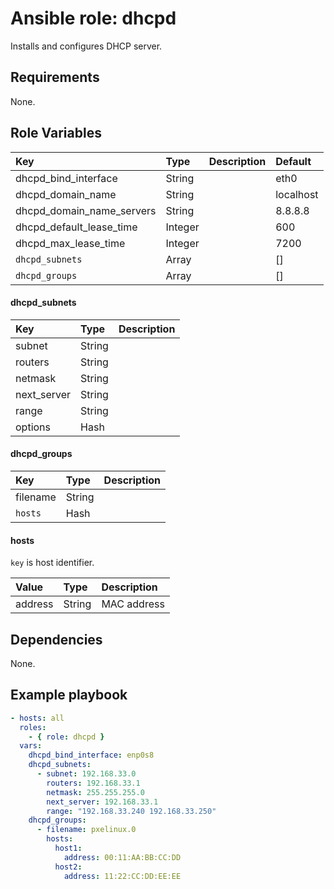 # Ansible role: dhcpd
Installs and configures DHCP server.

## Requirements
None.

## Role Variables
|Key|Type|Description|Default|
|:--|:---|:----------|:------|
|dhcpd_bind_interface|String||eth0|
|dhcpd_domain_name|String||localhost|
|dhcpd_domain_name_servers|String||8.8.8.8|
|dhcpd_default_lease_time|Integer||600|
|dhcpd_max_lease_time|Integer||7200|
|`dhcpd_subnets`|Array||[]|
|`dhcpd_groups`|Array||[]|

#### dhcpd_subnets
|Key|Type|Description|
|:--|:---|:----------|
|subnet|String||
|routers|String||
|netmask|String||
|next_server|String||
|range|String||
|options|Hash||

#### dhcpd_groups
|Key|Type|Description|
|:--|:---|:----------|
|filename|String||
|`hosts`|Hash||

#### hosts
`key` is host identifier.

|Value|Type|Description|
|:--|:---|:----------|
|address|String|MAC address|

## Dependencies
None.

## Example playbook

```yaml
- hosts: all
  roles:
    - { role: dhcpd }
  vars:
    dhcpd_bind_interface: enp0s8
    dhcpd_subnets:
      - subnet: 192.168.33.0
        routers: 192.168.33.1
        netmask: 255.255.255.0
        next_server: 192.168.33.1
        range: "192.168.33.240 192.168.33.250"
    dhcpd_groups:
      - filename: pxelinux.0
        hosts:
          host1:
            address: 00:11:AA:BB:CC:DD
          host2:
            address: 11:22:CC:DD:EE:EE      
```
